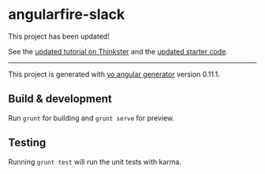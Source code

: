 # angularfire-slack

This project has been updated!

See the [updated tutorial on Thinkster](https://thinkster.io/tutorials/angularfire-realtime-slack-clone) and the [updated starter code](https://github.com/gothinkster/angularfire-slack).

***

This project is generated with [yo angular generator](https://github.com/yeoman/generator-angular)
version 0.11.1.

## Build & development

Run `grunt` for building and `grunt serve` for preview.

## Testing

Running `grunt test` will run the unit tests with karma.
